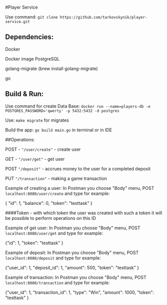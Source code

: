 
#Player Service

Use command: `git clone https://github.com/tarkovskynik/player-service.git`

## Dependencies:
Docker

Docker image PostgreSQL

golang-migrate (brew install golang-migrate)

go

## Build & Run:
Use command for create Data Base: `docker run --name=players-db -e POSTGRES_PASSWORD='qwerty' -p 5432:5432 -d postgres`

Use: `make migrate` for migrates

Build the app: `go build main.go` in terminal or in IDE 


##Operations:

POST - `"/user/create"` - create user

GET - `"/user/get"` - get user

POST `"/deposit"` - accrues money to the user for a completed deposit

PUT `"/transaction"` - making a game transaction

Example of creating a user:
In Postman you choose "Body" menu, POST `localhost:8080/user/create` and type for example:

{
"id": 1,
"balance": 0,
"token": "testtask"
}

####Token - with which token the user was created with such a token it will be possible to perform operations on this ID

Example of get user:
In Postman you choose "Body" menu, POST `localhost:8080/user/get` and type for example:

{"id": 1,
"token": "testtask"
}

Example of deposit:
In Postman you choose "Body" menu, POST `localhost:8080/deposit` and type for example:

{"user_id": 1,
"deposit_id": 1,
"amount": 500,
"token": "testtask"
}

Example of transaction:
In Postman you choose "Body" menu, POST `localhost:8080/transaction` and type for example:

{"user_id": 1,
"transaction_id": 1,
"type": "Win",
"amount": 1000,
"token": "testtask"
}